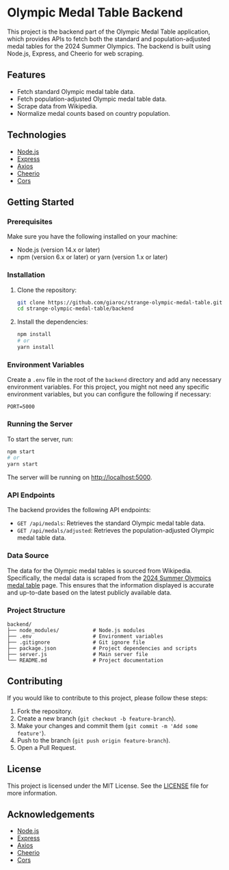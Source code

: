 # Olympic Medal Table Backend

This project is the backend part of the Olympic Medal Table application, which provides APIs to fetch both the standard and population-adjusted medal tables for the 2024 Summer Olympics. The backend is built using Node.js, Express, and Cheerio for web scraping.

## Features

- Fetch standard Olympic medal table data.
- Fetch population-adjusted Olympic medal table data.
- Scrape data from Wikipedia.
- Normalize medal counts based on country population.

## Technologies

- [Node.js](https://nodejs.org/)
- [Express](https://expressjs.com/)
- [Axios](https://axios-http.com/)
- [Cheerio](https://cheerio.js.org/)
- [Cors](https://github.com/expressjs/cors)

## Getting Started

### Prerequisites

Make sure you have the following installed on your machine:

- Node.js (version 14.x or later)
- npm (version 6.x or later) or yarn (version 1.x or later)

### Installation

1. Clone the repository:

   ```bash
   git clone https://github.com/giaroc/strange-olympic-medal-table.git
   cd strange-olympic-medal-table/backend
   ```

2. Install the dependencies:

   ```bash
   npm install
   # or
   yarn install
   ```

### Environment Variables

Create a `.env` file in the root of the `backend` directory and add any necessary environment variables. For this project, you might not need any specific environment variables, but you can configure the following if necessary:

```env
PORT=5000
```

### Running the Server

To start the server, run:

```bash
npm start
# or
yarn start
```

The server will be running on [http://localhost:5000](http://localhost:5000).

### API Endpoints

The backend provides the following API endpoints:

- `GET /api/medals`: Retrieves the standard Olympic medal table data.
- `GET /api/medals/adjusted`: Retrieves the population-adjusted Olympic medal table data.

### Data Source

The data for the Olympic medal tables is sourced from Wikipedia. Specifically, the medal data is scraped from the [2024 Summer Olympics medal table](https://en.wikipedia.org/wiki/2024_Summer_Olympics_medal_table) page. This ensures that the information displayed is accurate and up-to-date based on the latest publicly available data.

### Project Structure

```plaintext
backend/
├── node_modules/           # Node.js modules
├── .env                    # Environment variables
├── .gitignore              # Git ignore file
├── package.json            # Project dependencies and scripts
├── server.js               # Main server file
└── README.md               # Project documentation
```

## Contributing

If you would like to contribute to this project, please follow these steps:

1. Fork the repository.
2. Create a new branch (`git checkout -b feature-branch`).
3. Make your changes and commit them (`git commit -m 'Add some feature'`).
4. Push to the branch (`git push origin feature-branch`).
5. Open a Pull Request.

## License

This project is licensed under the MIT License. See the [LICENSE](../LICENSE) file for more information.

## Acknowledgements

- [Node.js](https://nodejs.org/)
- [Express](https://expressjs.com/)
- [Axios](https://axios-http.com/)
- [Cheerio](https://cheerio.js.org/)
- [Cors](https://github.com/expressjs/cors)
